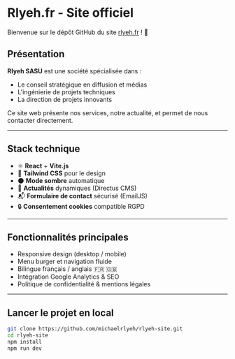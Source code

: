 # Rlyeh.fr - Site officiel

Bienvenue sur le dépôt GitHub du site [rlyeh.fr](https://www.rlyeh.fr/) ! 🚀

## Présentation

**Rlyeh SASU** est une société spécialisée dans :
- Le conseil stratégique en diffusion et médias
- L'ingénierie de projets techniques
- La direction de projets innovants

Ce site web présente nos services, notre actualité, et permet de nous contacter directement.

---

## Stack technique

- ⚛️ **React** + **Vite.js**
- 🎨 **Tailwind CSS** pour le design
- 🌑 **Mode sombre** automatique
- 📰 **Actualités** dynamiques (Directus CMS)
- 📬 **Formulaire de contact** sécurisé (EmailJS)
- 🔒 **Consentement cookies** compatible RGPD

---

## Fonctionnalités principales

- Responsive design (desktop / mobile)
- Menu burger et navigation fluide
- Bilingue français / anglais 🇫🇷 🇬🇧
- Intégration Google Analytics & SEO
- Politique de confidentialité & mentions légales

---

## Lancer le projet en local

```bash
git clone https://github.com/michaelrlyeh/rlyeh-site.git
cd rlyeh-site
npm install
npm run dev
